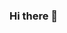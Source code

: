 ### Hi there 👋

<!--
**SultonUzDev/SultonUzDev** is a ✨ _special_ ✨ repository because its `README.md` (this file) appears on your GitHub profile.

Here are some ideas to get you started:

- 🔭 I’m currently working on CSEC UZ
- 🌱 I’m currently learning ML, DL and also new Android Development skills
- 📫 How to reach me: sultonuzdev@gmail.com
-->
